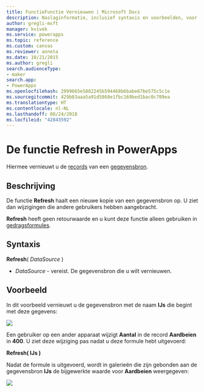 ```yaml
---
title: FunctieFunctie Vernieuwen | Microsoft Docs
description: Naslaginformatie, inclusief syntaxis en voorbeelden, voor de functie Refresh in PowerApps
author: gregli-msft
manager: kvivek
ms.service: powerapps
ms.topic: reference
ms.custom: canvas
ms.reviewer: anneta
ms.date: 10/21/2015
ms.author: gregli
search.audienceType:
- maker
search.app:
- PowerApps
ms.openlocfilehash: 2999665e5882245b594468b6babe67be575c5c1e
ms.sourcegitcommit: 429b83aaa5a91d5868e1fbc169bed1bac0c709ea
ms.translationtype: HT
ms.contentlocale: nl-NL
ms.lasthandoff: 08/24/2018
ms.locfileid: "42843592"
---
```

# <a name="refresh-function-in-powerapps"></a>De functie Refresh in PowerApps
Hiermee vernieuwt u de [records](../working-with-tables.md#records) van een [gegevensbron](../working-with-data-sources.md).

## <a name="description"></a>Beschrijving
De functie **Refresh** haalt een nieuwe kopie van een gegevensbron op.  U ziet dan wijzigingen die andere gebruikers hebben aangebracht.

**Refresh** heeft geen retourwaarde en u kunt deze functie alleen gebruiken in [gedragsformules](../working-with-formulas-in-depth.md).

## <a name="syntax"></a>Syntaxis
**Refresh**( *DataSource* )

* *DataSource* - vereist. De gegevensbron die u wilt vernieuwen.

## <a name="example"></a>Voorbeeld
In dit voorbeeld vernieuwt u de gegevensbron met de naam **IJs** die begint met deze gegevens:

![](media/function-refresh/icecream.png)

Een gebruiker op een ander apparaat wijzigt **Aantal** in de record **Aardbeien** in **400**.  U ziet deze wijziging pas nadat u deze formule hebt uitgevoerd:

**Refresh( IJs )**

Nadat de formule is uitgevoerd, wordt in galerieën die zijn gebonden aan de gegevensbron **IJs** de bijgewerkte waarde voor **Aardbeien** weergegeven:

![](media/function-refresh/icecream-after.png)

